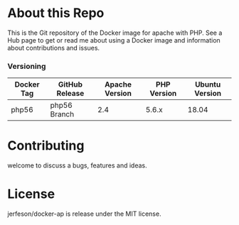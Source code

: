 # About this Repo

This is the Git repository of the Docker image for apache with PHP. See a Hub page to get or read me about using a Docker image and information about contributions and issues.

### Versioning
| Docker Tag | GitHub Release | Apache Version | PHP Version | Ubuntu Version |
|-----|-------|-----|--------|--------|
| php56 | php56 Branch | 2.4 | 5.6.x | 18.04 |

# Contributing

welcome to discuss a bugs, features and ideas.

# License

 jerfeson/docker-ap  is release under the MIT license.
